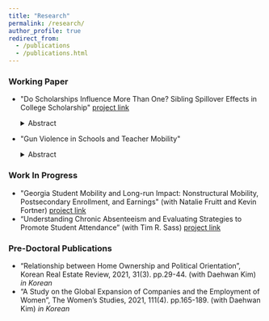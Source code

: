 ```yaml
---
title: "Research"
permalink: /research/
author_profile: true
redirect_from:
  - /publications
  - /publications.html
---
```


### Working Paper
* "Do Scholarships Influence More Than One? Sibling Spillover Effects in College Scholarship" [project link](https://gpl.gsu.edu/project/sibling-spillover-effects-of-georgias-hope-scholarship/)
  <details><summary> Abstract </summary><br> With rising concerns on college affordability, numerous policies aim to provide financial aid to support students in their postsecondary education. While existing studies have examined the direct impact of financial aid on targeted student’s college enrollment, less is known about the broader spillover effects of these scholarships beyond the recipients. This paper investigates how college scholarships influence recipients’ siblings, who share household educational resources and serve as closer peer influences. Using student-level administrative data from public school districts in Atlanta and employing a regression discontinuity design, I estimate the effect of an older sibling receiving Georgia’s HOPE scholarship on the college enrollment of their younger sibling. The potential multiplier effect from financial aid beyond their intended beneficiaries helps policy makers to estimate the comprehensive impact of college access interventions.</details>
  
* "Gun Violence in Schools and Teacher Mobility"
  <details><summary> Abstract </summary><br> Teacher shortages, exacerbated by the COVID-19 pandemic, make it crucial to understand the factors influencing teachers' decisions to stay or leave the profession for effective education policy. In this study, I examine the impact of school shootings on teacher mobility and retention with teacher-level employment data from North Carolina Public Schools covering from SY1995 to SY2023. To distinguish the causal impacts of in-school shootings from other potential determinants of teacher’s decision, I use an event study framework, taking advantage of randomness in the location and timing of shootings. Preliminary results indicate that teachers in schools exposed to shootings are more likely to leave the school in the subsequent school year. Future analysis will include the year-by-year trends of the teacher mobility in shooting exposed schools, and heterogenous analysis on different characteristics of the teachers.</details>



### Work In Progress
* "Georgia Student Mobility and Long-run Impact: Nonstructural Mobility, Postsecondary Enrollment, and Earnings" (with Natalie Fruitt and Kevin Fortner) [project link](https://gpl.gsu.edu/project/student-mobility-postsecondary-enrollment-and-earnings/)
* “Understanding Chronic Absenteeism and Evaluating Strategies to Promote Student Attendance” (with Tim R. Sass) [project link](https://gpl.gsu.edu/project/understanding-chronic-absenteeism-and-evaluating-strategies-to-promote-student-attendance/)


  
### Pre-Doctoral Publications
* “Relationship between Home Ownership and Political Orientation”, Korean Real Estate Review, 2021, 31(3). pp.29-44. (with Daehwan Kim) *in Korean*
* “A Study on the Global Expansion of Companies and the Employment of Women”, The Women’s Studies, 2021, 111(4). pp.165-189. (with Daehwan Kim) *in Korean*
